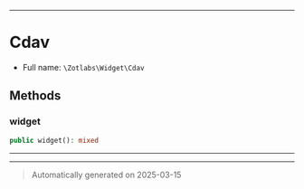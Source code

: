 ***

# Cdav





* Full name: `\Zotlabs\Widget\Cdav`




## Methods


### widget



```php
public widget(): mixed
```












***


***
> Automatically generated on 2025-03-15
